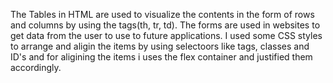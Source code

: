 The Tables in HTML are used to visualize the contents in the form of rows and columns by using the tags(th, tr, td). 
The forms are used in websites to get data from the user to use to future applications.
I used some CSS styles to arrange and aligin  the items by using selectoors like tags, classes and ID's and for aligining the items i uses the flex container and justified them accordingly.
